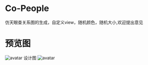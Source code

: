 # Co-People
仿天眼查关系图的生成，自定义view，随机颜色，随机大小,欢迎提出意见
# 预览图
![avatar](https://github.com/chenhua1008611/Co-People/blob/master/CoPeople/images/20180824200803.png)
设计图
![avatar](https://github.com/chenhua1008611/Co-People/blob/master/CoPeople/images/1234.png)
